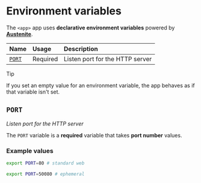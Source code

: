 # Environment variables

The `<app>` app uses **declarative environment variables** powered by **[Austenite]**.

[austenite]: https://github.com/ezzatron/austenite

| Name            | Usage    | Description                     |
| :-------------- | :------- | :------------------------------ |
| [`PORT`](#port) | Required | Listen port for the HTTP server |

<!-- prettier-ignore-start -->

> [!TIP]
> If you set an empty value for an environment variable, the app behaves as if that variable isn't set.

<!-- prettier-ignore-end -->

## `PORT`

_Listen port for the HTTP server_

The `PORT` variable is a **required** variable that takes **port number** values.

### Example values

```sh
export PORT=80 # standard web
```

```sh
export PORT=50080 # ephemeral
```
